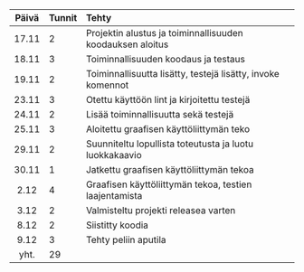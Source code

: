 | Päivä | Tunnit | Tehty |
| :----:| :------|:------|
| 17.11 | 2      | Projektin alustus ja toiminnallisuuden koodauksen aloitus |
| 18.11 | 3      | Toiminnallisuuden koodaus ja testaus |
| 19.11 | 2      | Toiminnallisuutta lisätty, testejä lisätty, invoke komennot |
| 23.11 | 3      | Otettu käyttöön lint ja kirjoitettu testejä |
| 24.11 | 2      | Lisää toiminnallisuutta sekä testejä |
| 25.11 | 3      | Aloitettu graafisen käyttöliittymän teko |
| 29.11 | 2      | Suunniteltu lopullista toteutusta ja luotu luokkakaavio |
| 30.11 | 1      | Jatkettu graafisen käyttöliittymän tekoa |
| 2.12  | 4      | Graafisen käyttöliittymän tekoa, testien laajentamista |
| 3.12  | 2      | Valmisteltu projekti releasea varten |
| 8.12  | 2      | Siistitty koodia |
| 9.12  | 3      | Tehty peliin aputila |
| yht.  | 29      |       |
